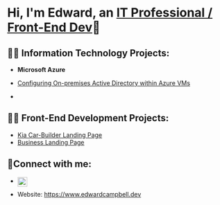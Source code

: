 <h1>Hi, I'm Edward, an <a href="https://www.linkedin.com/in/edwardcampbell15">IT Professional / Front-End Dev</a>👋</h1>

<h2>👨‍💻 Information Technology Projects:</h2>

- <b>Microsoft Azure</b>
- [Configuring On-premises Active Directory within Azure VMs](https://github.com/ecurry15/Configure-Active-Directory)

- 

<h2>👨‍💻 Front-End Development Projects:</h2>

- [Kia Car-Builder Landing Page](https://github.com/ecurry15/Kia-build-car-page-replica)
- [Business Landing Page](https://github.com/ecurry15/landing-page)

<h2>🤳Connect with me:</h2>

- [<img align="left" alt="Edward | LinkedIn" width="22px" src="https://cdn.jsdelivr.net/npm/simple-icons@v3/icons/linkedin.svg" />][linkedin]


 [linkedin]: https://www.linkedin.com/in/edwardcampbell15

- Website: https://www.edwardcampbell.dev

